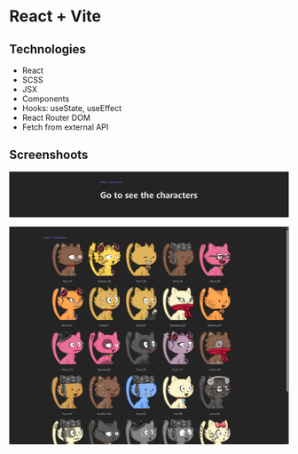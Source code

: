 # React + Vite

## Technologies

- React
- SCSS
- JSX
- Components
- Hooks: useState, useEffect
- React Router DOM
- Fetch from external API

## Screenshoots

![1_MAIN](./src/images/1_MAIN.png)

![1_CHARACTERS](./src/images/2_CHARACTERS.png)
